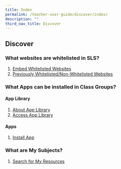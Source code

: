 ```yaml
---
title: Index
permalink: /teacher-user-guide/discover/index/
description: ""
third_nav_title: Discover
---
```

## Discover

### What websites are whitelisted in SLS?

1. <a href="/user-guide/Teachers-UG/aboutlessons/" target="_blank">Embed Whitelisted Websites</a>
2. <a href="/user-guide/Teachers-UG/createlesson/" target="_blank">Previously Whitelisted/Non-Whitelisted Websites</a>


### What Apps can be installed in Class Groups?
#### App Library
1. <a href="/user-guide/Teachers-UG/aboutlessons/" target="_blank">About App Library</a>
2. <a href="/user-guide/Teachers-UG/createlesson/" target="_blank">Access App Library</a>

#### Apps
1. <a href="/user-guide/Teachers-UG/aboutlessons/" target="_blank">Install App</a>

### What are My Subjects?
1. <a href="/user-guide/Teachers-UG/aboutlessons/" target="_blank">Search for My Resources</a>